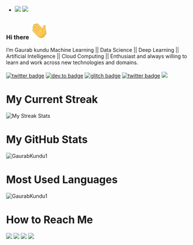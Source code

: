 - <img src="https://media.giphy.com/media/p4NLw3I4U0idi/giphy.gif" width="300"> <img src= "https://media.giphy.com/media/26tn33aiTi1jkl6H6/giphy.gif" width = "300">

### Hi there <img src="https://raw.githubusercontent.com/ABSphreak/ABSphreak/master/gifs/Hi.gif" width="50px">  

I’m Gaurab kundu  Machine Learning || Data Science || Deep Learning || Artificial Intelligence || Cloud Computing || Enthusiast and always willing to learn and work across new technologies and domains. <br/> 
<br/>
[![twitter badge](https://img.shields.io/badge/twitter-@GaurabKundu6-%231FA1F1?style=flat&logo=twitter&logoColor=white)](https://twitter.com/GaurabKundu6)
[![dev.to badge](https://img.shields.io/badge/linkedin-gaurab-kundu-020803-%230177B5?style=flat&logo=linkedin)](https://www.linkedin.com/in/gaurab-kundu-020803)
[![glitch badge](https://img.shields.io/badge/facebook-gaurab.kundu.127-%23FF0000?style=flat&logo=facebook)](https://www.facebook.com/gaurab.kundu.127)
[![twitter badge](https://img.shields.io/badge/instagram-@gaurabkundu7-%23E4415F?style=flat&logo=instagram&logoColor=white)](https://www.instagram.com/gaurabkundu7)
![](https://komarev.com/ghpvc/?username=iamhimanshu0&color=brightgreen&style=flat)

# My Current Streak
![My Streak Stats](https://github-readme-streak-stats.herokuapp.com/?user=GaurabKundu1&theme=vision-friendly-dark)
<br />

# My GitHub Stats 
<p align="left">
    <img src="https://github-readme-stats.vercel.app/api?username=GaurabKundu1&show_icons=true&theme=vision-friendly-dark" alt="GaurabKundu1" />
    &nbsp;
</p>

# Most Used Languages
<p align="left">
   <img src="https://github-readme-stats.vercel.app/api/top-langs/?username=GaurabKundu1&show_icons=true&theme=vision-friendly-dark" alt="GaurabKundu1" />
    &nbsp;
</p>



<!-- Social -->

# How to Reach Me
<p align='left'> 
<a href = "https://www.linkedin.com/in/gaurab-kundu-020803/"><img src="https://img.icons8.com/cute-clipart/45/000000/linkedin.png"/></a>
<a href = "https://twitter.com/GaurabKundu6"><img src="https://img.icons8.com/cotton/45/000000/twitter.png"/></a>
<a href = "https://www.instagram.com/gaurabkundu7"><img src="https://img.icons8.com/color/45/000000/instagram-new.png"/></a>
<a href = "https://www.facebook.com/gaurab.kundu.127"><img src="https://img.icons8.com/fluent/48/000000/facebook-new.png"/></a>
</p>



<!---
GaurabKundu1/GaurabKundu1 is a ✨ special ✨ repository because its `README.md` (this file) appears on your GitHub profile.
You can click the Preview link to take a look at your changes.
--->

